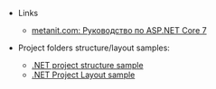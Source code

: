 - Links
  - [metanit.com: Руководство по ASP.NET Core 7](https://metanit.com/sharp/aspnet6/)

- Project folders structure/layout samples:
  - [.NET project structure sample](https://gist.github.com/davidfowl/ed7564297c61fe9ab814)
  - [.NET Project Layout sample](https://github.com/dotnet-template/project-layout)
